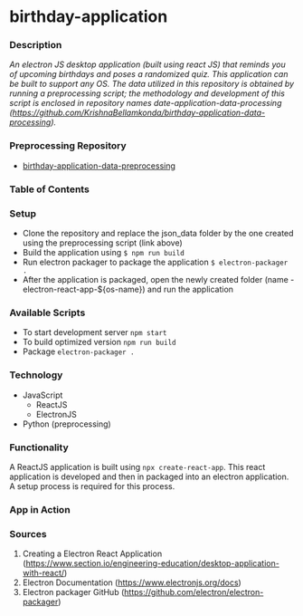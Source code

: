 # birthday-application

### Description 
*An electron JS desktop application (built using react JS) that reminds you of upcoming birthdays and poses a randomized quiz. This application can be built to support any OS. The data utilized in this repository is obtained by running a preprocessing script; the methodology and development of this script is enclosed in repository names date-application-data-processing (https://github.com/KrishnaBellamkonda/birthday-application-data-processing).*

### Preprocessing Repository 
* [birthday-application-data-preprocessing](https://github.com/KrishnaBellamkonda/birthday-application-data-processing)

### Table of Contents

### Setup 
* Clone the repository and replace the json_data folder by the one created using the preprocessing script (link above)
* Build the application using 
```$ npm run build```
* Run electron packager to package the application 
```$ electron-packager .```
* After the application is packaged, open the newly created folder (name - electron-react-app-${os-name}) and run the application

### Available Scripts
* To start development server
```npm start``` 
* To build optimized version 
```npm run build```
* Package 
```electron-packager .```

### Technology 
* JavaScript 
  - ReactJS 
  - ElectronJS
* Python (preprocessing)


### Functionality 
A ReactJS application is built using `npx create-react-app`. This react application is developed and then in packaged into an electron application. A setup process is required for this process.


### App in Action


### Sources 
1) Creating a Electron React Application (https://www.section.io/engineering-education/desktop-application-with-react/)
2) Electron Documentation (https://www.electronjs.org/docs)
3) Electron packager GitHub (https://github.com/electron/electron-packager)

